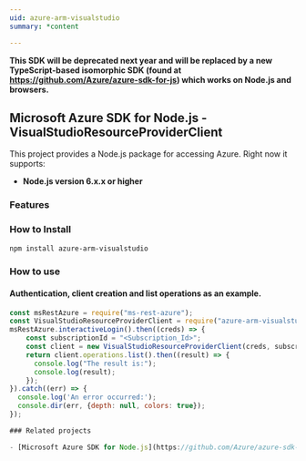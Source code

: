 ```yaml
---
uid: azure-arm-visualstudio
summary: *content

---
```

**This SDK will be deprecated next year and will be replaced by a new TypeScript-based isomorphic SDK (found at https://github.com/Azure/azure-sdk-for-js) which works on Node.js and browsers.**
## Microsoft Azure SDK for Node.js - VisualStudioResourceProviderClient
This project provides a Node.js package for accessing Azure. Right now it supports:
- **Node.js version 6.x.x or higher**

### Features


### How to Install

```bash
npm install azure-arm-visualstudio
```

### How to use

#### Authentication, client creation and list operations as an example.

```javascript
const msRestAzure = require("ms-rest-azure");
const VisualStudioResourceProviderClient = require("azure-arm-visualstudio");
msRestAzure.interactiveLogin().then((creds) => {
    const subscriptionId = "<Subscription_Id>";
    const client = new VisualStudioResourceProviderClient(creds, subscriptionId);
    return client.operations.list().then((result) => {
      console.log("The result is:");
      console.log(result);
    });
}).catch((err) => {
  console.log('An error occurred:');
  console.dir(err, {depth: null, colors: true});
});

### Related projects

- [Microsoft Azure SDK for Node.js](https://github.com/Azure/azure-sdk-for-node)
